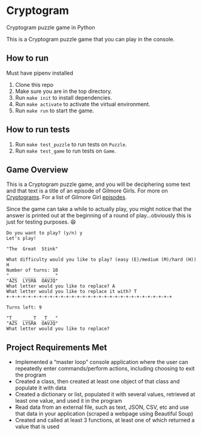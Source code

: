 # Cryptogram
Cryptogram puzzle game in Python

This is a Cryptogram puzzle game that you can play in the console.

## How to run
Must have pipenv installed
1. Clone this repo
2. Make sure you are in the top directory.
2. Run `make init` to install dependencies.
3. Run `make activate` to activate the virtual environment.
4. Run `make run` to start the game.

## How to run tests
1. Run `make test_puzzle` to run tests on `Puzzle`.
2. Run `make test_game` to run tests on `Game`.

## Game Overview
This is a Cryptogram puzzle game, and you will be deciphering some text and that text is a title of an episode of Gilmore Girls. For more on [Cryptograms](https://en.wikipedia.org/wiki/Cryptogram). For a list of Gilmore Girl [episodes](https://en.wikipedia.org/wiki/List_of_Gilmore_Girls_episodes).

Since the game can take a while to actually play, you might notice that the answer is printed out at the beginning of a round of play...obviously this is just for testing purposes. :satisfied:

```
Do you want to play? (y/n) y
Let's play!

"The  Great  Stink"

What difficulty would you like to play? (easy (E)/medium (M)/hard (H)) H
Number of turns: 10
"___  _____  _____"
"AZS  LYSRA  OAVJQ"
What letter would you like to replace? A
What letter would you like to replace it with? T
+-+-+-+-+-+-+-+-+-+-+-+-+-+-+-+-+-+-+-+-+-+-+-+-+-+-+-+-+-+-+
    
Turns left: 9

"T__  ____T  _T___"
"AZS  LYSRA  OAVJQ"
What letter would you like to replace? 
```

## Project Requirements Met
- Implemented a “master loop” console application where the user can repeatedly enter commands/perform actions, including choosing to exit the program
- Created a class, then created at least one object of that class and populate it with data
- Created a dictionary or list, populated it with several values, retrieved at least one value, and used it in the program
- Read data from an external file, such as text, JSON, CSV, etc and use that data in your application (scraped a webpage using Beautiful Soup)
- Created and called at least 3 functions, at least one of which returned a value that is used

